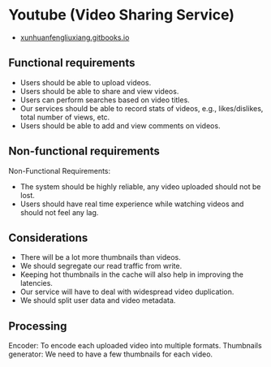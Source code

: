# Youtube (Video Sharing Service)

- [xunhuanfengliuxiang.gitbooks.io](https://xunhuanfengliuxiang.gitbooks.io/system-desing/content/design-youtube.html)

## Functional requirements

- Users should be able to upload videos.
- Users should be able to share and view videos.
- Users can perform searches based on video titles.
- Our services should be able to record stats of videos, e.g., likes/dislikes, total number of views, etc.
- Users should be able to add and view comments on videos.

## Non-functional requirements

Non-Functional Requirements:

- The system should be highly reliable, any video uploaded should not be lost.
- Users should have real time experience while watching videos and should not feel any lag.

## Considerations

- There will be a lot more thumbnails than videos.
- We should segregate our read traffic from write.
- Keeping hot thumbnails in the cache will also help in improving the latencies.
- Our service will have to deal with widespread video duplication.
- We should split user data and video metadata.

## Processing

Encoder: To encode each uploaded video into multiple formats.
Thumbnails generator: We need to have a few thumbnails for each video.
